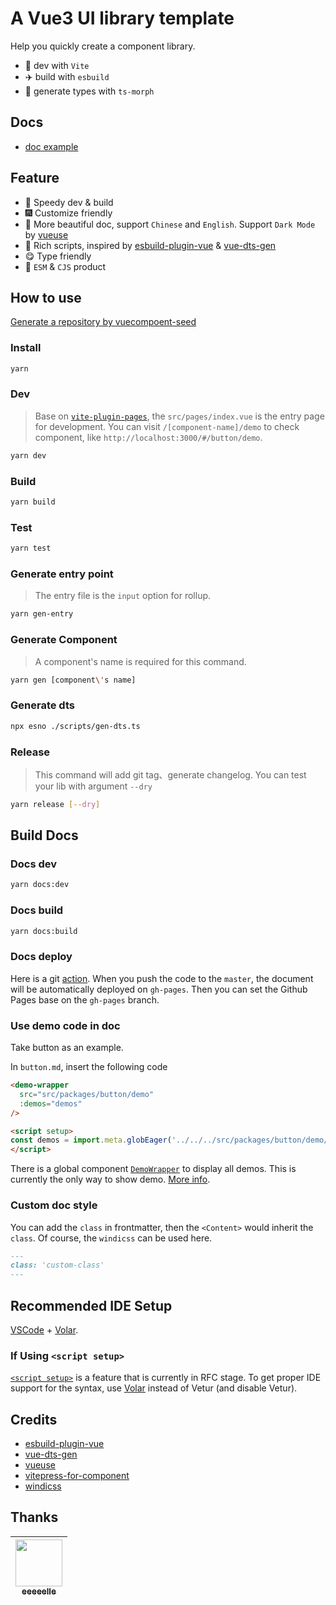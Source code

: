 # A Vue3 UI library template

Help you quickly create a component library.

- :rocket: dev with `Vite`
- :airplane: build with `esbuild`
- :helicopter: generate types with `ts-morph`

## Docs

- [doc example](https://zouhangwithsweet.github.io/vuecomponent-seed/)

## Feature

- :rainbow: Speedy dev & build
- :fireworks: Customize friendly
- :pencil: More beautiful doc, support `Chinese` and `English`. Support `Dark Mode` by [vueuse](https://github.com/vueuse/vueuse)
- :lollipop: Rich scripts, inspired by [esbuild-plugin-vue](https://github.com/egoist/esbuild-plugin-vue) & [vue-dts-gen](https://github.com/egoist/vue-dts-gen)
- :yum: Type friendly
- :truck: `ESM` & `CJS` product

## How to use

[Generate a repository by vuecompoent-seed](https://github.com/zouhangwithsweet/vuecomponent-seed/generate)

### Install

```bash
yarn
```

### Dev

> Base on [`vite-plugin-pages`](https://github.com/hannoeru/vite-plugin-pages), the `src/pages/index.vue` is the entry page for development. You can visit `/[component-name]/demo` to check component, like `http://localhost:3000/#/button/demo`.

```bash
yarn dev
```

### Build

```bash
yarn build
```

### Test

```bash
yarn test
```

### Generate entry point

> The entry file is the `input` option for rollup.

```bash
yarn gen-entry
```

### Generate Component

> A component's name is required for this command.

```bash
yarn gen [component\'s name]
```

### Generate dts

```bash
npx esno ./scripts/gen-dts.ts
```

### Release

> This command will add git tag、generate changelog. You can test your lib with argument `--dry`

```bash
yarn release [--dry]
```

## Build Docs

### Docs dev

```bash
yarn docs:dev
```

### Docs build

```bash
yarn docs:build
```

### Docs deploy

Here is a git [action](./.github/workflows/build.yml). When you push the code to the `master`, the document will be automatically deployed on `gh-pages`.
Then you can set the Github Pages base on the `gh-pages` branch.

### Use demo code in doc

Take button as an example.

In `button.md`, insert the following code

```html
<demo-wrapper
  src="src/packages/button/demo"
  :demos="demos"
/>

<script setup>
const demos = import.meta.globEager('../../../src/packages/button/demo/demo*.vue')
</script>
```

There is a global component [`DemoWrapper`](./docs/.vitepress/theme/DemoWrapper.vue) to display all demos.
This is currently the only way to show demo. [More info](./docs/.vitepress/plugins/demo.js).

### Custom doc style

You can add the `class` in frontmatter, then the `<Content>` would inherit the `class`. Of course, the `windicss` can be used here.

```markdown
---
class: 'custom-class'
---
```

## Recommended IDE Setup

[VSCode](https://code.visualstudio.com/) + [Volar](https://github.com/johnsoncodehk/volar).

### If Using `<script setup>`

[`<script setup>`](https://github.com/vuejs/rfcs/pull/227) is a feature that is currently in RFC stage. To get proper IDE support for the syntax, use [Volar](https://marketplace.visualstudio.com/items?itemName=johnsoncodehk.volar) instead of Vetur (and disable Vetur).

## Credits

- [esbuild-plugin-vue](https://github.com/egoist/esbuild-plugin-vue)
- [vue-dts-gen](https://github.com/egoist/vue-dts-gen)
- [vueuse](https://github.com/vueuse/vueuse)
- [vitepress-for-component](https://github.com/dewfall123/vitepress-for-component)
- [windicss](https://github.com/windicss/windicss)

## Thanks

| [<img src="https://avatars.githubusercontent.com/u/73626725?v=4" width="75px;"/><br/><sub>eeeeelle</sub>](https://github.com/eeeeelle) |
| :---: |
